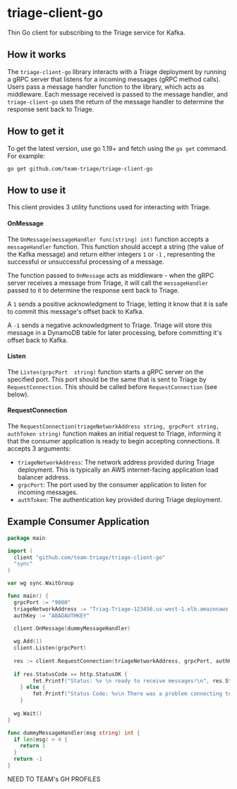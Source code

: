 
# triage-client-go

Thin Go client for subscribing to the Triage service for Kafka.

<h2>How it works</h2>

The `triage-client-go` library interacts with a Triage deployment by running a gRPC server that listens for a incoming messages (gRPC method calls). Users pass a message handler function to the library, which acts as middleware. Each message received is passed to the message handler, and `triage-client-go` uses the return of the message handler to determine the response sent back to Triage.

<h2>How to get it</h2>

To get the latest version, use go 1.19+ and fetch using the `go get` command. For example:

    go get github.com/team-triage/triage-client-go

<h2>How to use it</h2>
This client provides 3 utility functions used for interacting with Triage.

<h4>OnMessage</h4>

The `OnMessage(messageHandler func(string) int)` function accepts a `messageHandler` function. This function should accept a string (the value of the Kafka message) and return either integers `1` or `-1` , representing the successful or unsuccessful processing of a message.


The function passed to `OnMessage` acts as middleware - when the gRPC server receives a message from Triage, it will call the `messageHandler` passed to it to determine the response sent back to Triage.


A `1` sends a positive acknowledgment to Triage, letting it know that it is safe to commit this message's offset back to Kafka.


A `-1` sends a negative acknowledgment to Triage. Triage will store this message in a DynamoDB table for later processing, before committing it's offset back to Kafka.



<h4>Listen</h4>

The `Listen(grpcPort  string)` function starts a gRPC server on the specified port. This port should be the same that is sent to Triage by `RequestConnection`. This should be called before `RequestConnection` (see below).


<h4>RequestConnection</h4>

The `RequestConnection(triageNetworkAddress string, grpcPort string, authToken string)` function makes an initial request to Triage, informing it that the consumer application is ready to begin accepting connections. It accepts 3 arguments:
  - `triageNetworkAddress`: The network address provided during Triage deployment. This is typically an AWS internet-facing application load balancer address.
  - `grpcPort`: The port used by the consumer application to listen for incoming messages.
  - `authToken`: The authentication key provided during Triage deployment.


<h2>Example Consumer Application</h2>

```go
package main

import (
  client "github.com/team-triage/triage-client-go"
  "sync"
)

var wg sync.WaitGroup

func main() {
  grpcPort := "9000"
  triageNetworkAddress := "Triag-Triage-123456.us-west-1.elb.amazonaws.com"
  authKey := "ABADAUTHKEY"

  client.OnMessage(dummyMessageHandler)
  
  wg.Add(1)
  client.Listen(grpcPort)
  
  res := client.RequestConnection(triageNetworkAddress, grpcPort, authKey)
  
  if res.StatusCode == http.StatusOK {
		fmt.Printf("Status: %v \n ready to receive messages!\n", res.StatusCode)
	} else {
		fmt.Printf("Status Code: %v\n There was a problem connecting to Triage :(\n", res.StatusCode)
	}
  
  wg.Wait()
}

func dummyMessageHandler(msg string) int {
  if len(msg) > 4 {
    return 1
  }
  return -1
}

```

NEED TO TEAM's GH PROFILES
